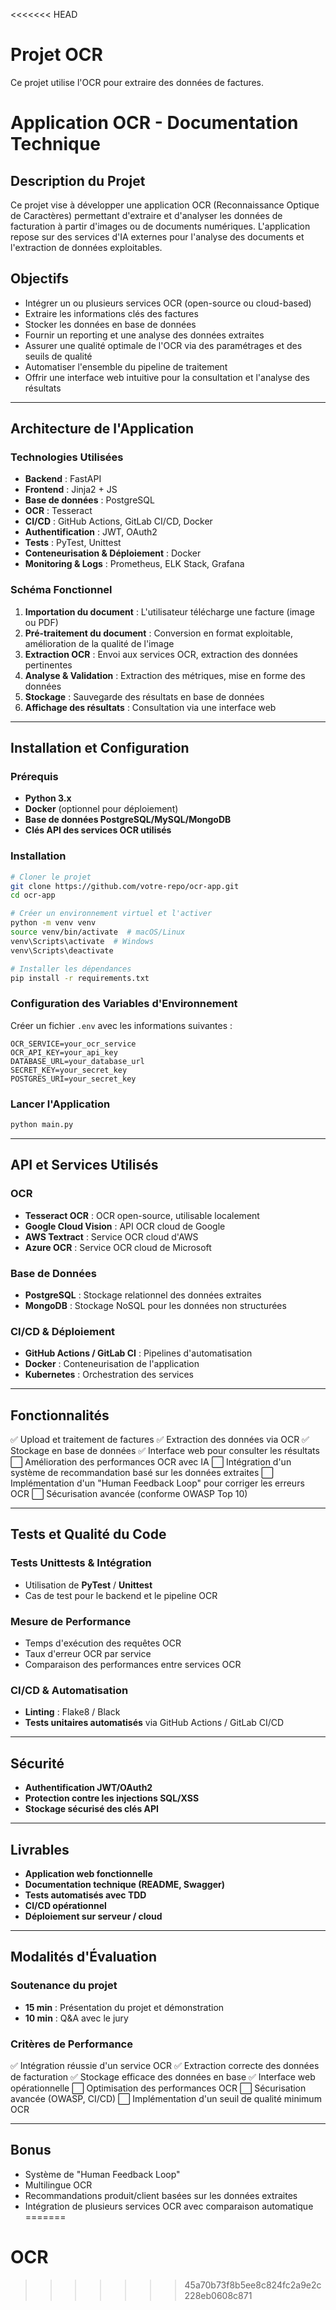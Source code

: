 <<<<<<< HEAD
# Projet OCR

Ce projet utilise l'OCR pour extraire des données de factures.

# Application OCR - Documentation Technique

## Description du Projet
Ce projet vise à développer une application OCR (Reconnaissance Optique de Caractères) permettant d'extraire et d'analyser les données de facturation à partir d'images ou de documents numériques. L'application repose sur des services d'IA externes pour l'analyse des documents et l'extraction de données exploitables.

## Objectifs
- Intégrer un ou plusieurs services OCR (open-source ou cloud-based)
- Extraire les informations clés des factures
- Stocker les données en base de données
- Fournir un reporting et une analyse des données extraites
- Assurer une qualité optimale de l'OCR via des paramétrages et des seuils de qualité
- Automatiser l'ensemble du pipeline de traitement
- Offrir une interface web intuitive pour la consultation et l'analyse des résultats

---

## Architecture de l'Application

### Technologies Utilisées
- **Backend** : FastAPI
- **Frontend** : Jinja2 + JS
- **Base de données** : PostgreSQL
- **OCR** : Tesseract
- **CI/CD** : GitHub Actions, GitLab CI/CD, Docker
- **Authentification** : JWT, OAuth2
- **Tests** : PyTest, Unittest
- **Conteneurisation & Déploiement** : Docker
- **Monitoring & Logs** : Prometheus, ELK Stack, Grafana

### Schéma Fonctionnel
1. **Importation du document** : L'utilisateur télécharge une facture (image ou PDF)
2. **Pré-traitement du document** : Conversion en format exploitable, amélioration de la qualité de l'image
3. **Extraction OCR** : Envoi aux services OCR, extraction des données pertinentes
4. **Analyse & Validation** : Extraction des métriques, mise en forme des données
5. **Stockage** : Sauvegarde des résultats en base de données
6. **Affichage des résultats** : Consultation via une interface web

---

## Installation et Configuration

### Prérequis
- **Python 3.x**
- **Docker** (optionnel pour déploiement)
- **Base de données PostgreSQL/MySQL/MongoDB**
- **Clés API des services OCR utilisés**

### Installation
```bash
# Cloner le projet
git clone https://github.com/votre-repo/ocr-app.git
cd ocr-app

# Créer un environnement virtuel et l'activer
python -m venv venv
source venv/bin/activate  # macOS/Linux
venv\Scripts\activate  # Windows
venv\Scripts\deactivate

# Installer les dépendances
pip install -r requirements.txt
```

### Configuration des Variables d'Environnement
Créer un fichier `.env` avec les informations suivantes :
```env
OCR_SERVICE=your_ocr_service
OCR_API_KEY=your_api_key
DATABASE_URL=your_database_url
SECRET_KEY=your_secret_key
POSTGRES_URI=your_secret_key
```

### Lancer l'Application
```bash
python main.py
```

---

## API et Services Utilisés

### OCR
- **Tesseract OCR** : OCR open-source, utilisable localement
- **Google Cloud Vision** : API OCR cloud de Google
- **AWS Textract** : Service OCR cloud d'AWS
- **Azure OCR** : Service OCR cloud de Microsoft

### Base de Données
- **PostgreSQL** : Stockage relationnel des données extraites
- **MongoDB** : Stockage NoSQL pour les données non structurées

### CI/CD & Déploiement
- **GitHub Actions / GitLab CI** : Pipelines d'automatisation
- **Docker** : Conteneurisation de l'application
- **Kubernetes** : Orchestration des services

---

## Fonctionnalités
✅ Upload et traitement de factures
✅ Extraction des données via OCR
✅ Stockage en base de données
✅ Interface web pour consulter les résultats
⬜ Amélioration des performances OCR avec IA
⬜ Intégration d'un système de recommandation basé sur les données extraites
⬜ Implémentation d'un "Human Feedback Loop" pour corriger les erreurs OCR
⬜ Sécurisation avancée (conforme OWASP Top 10)

---

## Tests et Qualité du Code

### Tests Unittests & Intégration
- Utilisation de **PyTest** / **Unittest**
- Cas de test pour le backend et le pipeline OCR

### Mesure de Performance
- Temps d'exécution des requêtes OCR
- Taux d'erreur OCR par service
- Comparaison des performances entre services OCR

### CI/CD & Automatisation
- **Linting** : Flake8 / Black
- **Tests unitaires automatisés** via GitHub Actions / GitLab CI/CD

---

## Sécurité
- **Authentification JWT/OAuth2**
- **Protection contre les injections SQL/XSS**
- **Stockage sécurisé des clés API**

---

## Livrables
- **Application web fonctionnelle**
- **Documentation technique (README, Swagger)**
- **Tests automatisés avec TDD**
- **CI/CD opérationnel**
- **Déploiement sur serveur / cloud**

---

## Modalités d'Évaluation
### Soutenance du projet
- **15 min** : Présentation du projet et démonstration
- **10 min** : Q&A avec le jury

### Critères de Performance
✅ Intégration réussie d'un service OCR
✅ Extraction correcte des données de facturation
✅ Stockage efficace des données en base
✅ Interface web opérationnelle
⬜ Optimisation des performances OCR
⬜ Sécurisation avancée (OWASP, CI/CD)
⬜ Implémentation d'un seuil de qualité minimum OCR

---

## Bonus
- Système de "Human Feedback Loop"
- Multilingue OCR
- Recommandations produit/client basées sur les données extraites
- Intégration de plusieurs services OCR avec comparaison automatique
=======
# OCR
>>>>>>> 45a70b73f8b5ee8c824fc2a9e2c228eb0608c871
